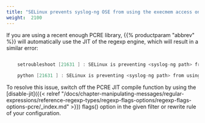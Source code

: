 ```yaml
---
title: "SELinux prevents syslog-ng OSE from using the execmem access on a process"
weight:  2100
---
```

<!-- DISCLAIMER: This file is based on the syslog-ng Open Source Edition documentation https://github.com/balabit/syslog-ng-ose-guides/commit/2f4a52ee61d1ea9ad27cb4f3168b95408fddfdf2 and is used under the terms of The syslog-ng Open Source Edition Documentation License. The file has been modified by Axoflow. -->

If you are using a recent enough PCRE library, {{% productparam "abbrev" %}} will automatically use the JIT of the regexp engine, which will result in a similar error:

```c

    setroubleshoot [21631 ] : SELinux is preventing <syslog-ng path> from using the execmem access on a process. (...)
    
    python [21631 ] : SELinux is preventing <syslog-ng path> from using the execmem access on a process.

```

To resolve this issue, switch off the PCRE JIT compile function by using the [disable-jit]({{< relref "/docs/chapter-manipulating-messages/regular-expressions/reference-regexp-types/regexp-flags-options/regexp-flags-options-pcre/_index.md" >}}) <span class="code">flags()</span> option in the given filter or rewrite rule of your configuration.
